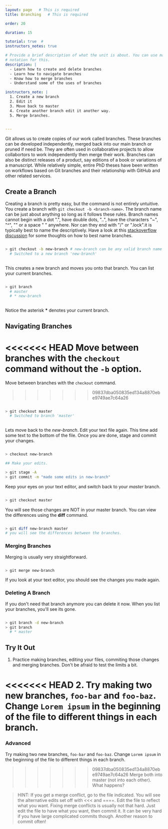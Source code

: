 ```yaml
---
layout: page   # This is required
title: Branching   # This is required

order: 20

duration: 15 

tutorial: true  # 
instructors_notes: true  

# Provide a brief description of what the unit is about. You can use markdown
# notation for this.
description: |
  - Learn how to create and delete branches
  - Learn how to navigate branches
  - Know how to merge branches
  - Understand some of the uses of branches

instructors_note: |
  1. Create a new branch
  2. Edit it 
  3. Move back to master
  4. Create another branch edit it another way.
  5. Merge branches.
  

---
```


Git allows us to create copies of our work called branches. These branches can be developed
independently, merged back into our main branch or pruned if need be. They are often used in 
collaborative projects to allow collabortors to work independently then 
merge their work. Branches can also be distinct releases of a product, say editions of a book or 
variations of a manuscript. While relatively simple, entire PhD theses have been written on 
workflows based on Git branches and their relationship with GitHub and other related services.

## Create a Branch

Creating a branch is pretty easy, but the command is not entirely untuitive. You 
create a branch with `git checkout -b <branch-name>`. The branch name can be just
about anything so long as it follows these rules.  Branch names cannot begin with a dot ".",
have double dots, "..", have the characters "~", "^", "\" or a space " " anywhere. Nor can they
end with "/" or ".lock".it is typically best to name the descriptively. Have a look at this
[stackoverflow discussion](https://stackoverflow.com/questions/273695/what-are-some-examples-of-commonly-used-practices-for-naming-git-branches) 
for some thoughts on how to best name branches.

```bash

> git checkout -b new-branch # new-branch can be any valid branch name
  # Switched to a new branch 'new-branch'
  
```

This creates a new branch and moves you onto that branch. You can list your current branches.

```bash

> git branch 
  # master
  # * new-branch
  
```

Notice the asterisk __*__ denotes your current branch.

## Navigating Branches

<<<<<<< HEAD
Move between branches with the `checkout` command without the `-b` option.
=======
Move between branches with the `checkout` command.
>>>>>>> 09837dba050835ed134a8870ebe9749ae7c64a26

```bash

> git checkout master
  # Switched to branch 'master'
  
```

Lets move back to the *new-branch*. Edit your text file again. This time add some text to the bottom of the file. 
Once you are done, stage and commit your changes.

```bash

> checkout new-branch

## Make your edits.

> git stage -A
> git commit -m "made some edits in new-branch"

```

Keep your eyes on your text editor, and switch back to your *master* branch.

```bash

> git checkout master

```

You will see those changes are NOT in your master branch. You can view the differences using the **diff** command.

```bash

> git diff new-branch master
# you will see the differences between the branches.

```

### Merging Branches


Merging is usually very straightforward. 

```bash 

> git merge new-branch 

```


If you look at your text editor, you should see the changes you made again.

### Deleting A Branch

If you don't need that branch anymore you can delete it now. When you list your branches, you'll see its gone.

```bash

> git branch -d new-branch 
> git branch
  # * master

```

## Try It Out

1. Practice making branches, editing your files, commiting those changes and merging branches. Don't be afraid to test the limits a bit. 


<<<<<<< HEAD
2. Try making two new branches, `foo-bar` and `foo-baz`.  Change `Lorem ipsum` in the beginning of the file to different things in each branch. 
=======
### Advanced
Try making two new branches, `foo-bar` and `foo-baz`.  Change `Lorem ipsum` in the beginning of the file to different things in each branch. 
>>>>>>> 09837dba050835ed134a8870ebe9749ae7c64a26
Merge both into master (not into each other). What happens?



> HINT: If you get a merge conflict, go to the file indicated. You will see the alternative edits set off with <<< and ====. Edit the file to reflect 
>       what you want.
>       Fixing merge conflicts is usually not that hard. Just edit the file to have what you want, then commit it. 
>       It can be very hard if you have large complicated commits though. Another reason to commit often!






